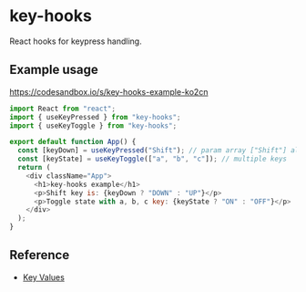 # key-hooks

React hooks for keypress handling.

## Example usage

<https://codesandbox.io/s/key-hooks-example-ko2cn>

```js
import React from "react";
import { useKeyPressed } from "key-hooks";
import { useKeyToggle } from "key-hooks";

export default function App() {
  const [keyDown] = useKeyPressed("Shift"); // param array ["Shift"] also works
  const [keyState] = useKeyToggle(["a", "b", "c"]); // multiple keys
  return (
    <div className="App">
      <h1>key-hooks example</h1>
      <p>Shift key is: {keyDown ? "DOWN" : "UP"}</p>
      <p>Toggle state with a, b, c key: {keyState ? "ON" : "OFF"}</p>
    </div>
  );
}
```

## Reference

- [Key Values](https://developer.mozilla.org/en-US/docs/Web/API/KeyboardEvent/key/Key_Values)
